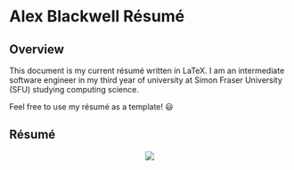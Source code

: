 # Alex Blackwell Résumé

## Overview
This document is my current résumé written in LaTeX. I am an intermediate software engineer in my third year of university at Simon Fraser University (SFU) studying computing science.  

Feel free to use my résumé as a template! :smiley:

## Résumé
<p align="center">
<a href="https://github.com/Alex0Blackwell/resume/blob/master/alex_blackwell_resume.pdf">
<img src="https://user-images.githubusercontent.com/31634087/145684959-221d4983-b855-48e2-a06d-bfb7732de927.png"/>
</a>

